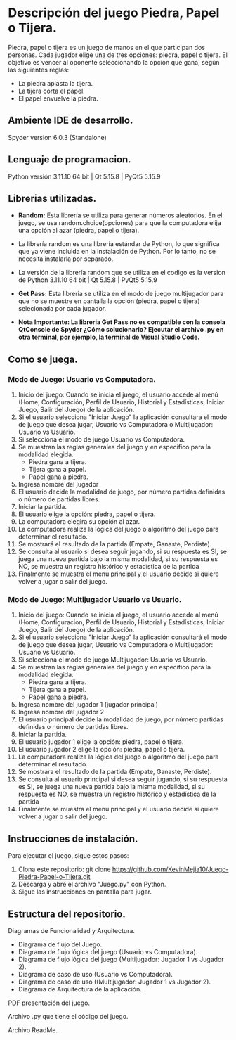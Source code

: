 # Descripción del juego Piedra, Papel o Tijera.

Piedra, papel o tijera es un juego de manos en el que participan dos personas. Cada jugador elige una de tres opciones: piedra, papel o tijera. El objetivo es vencer al oponente seleccionando la opción que gana, según las siguientes reglas:

* La piedra aplasta la tijera.
* La tijera corta el papel.
* El papel envuelve la piedra.

## Ambiente IDE de desarrollo.
Spyder version 6.0.3 (Standalone)

## Lenguaje de programacion.
Python versión 3.11.10 64 bit | Qt 5.15.8 | PyQt5 5.15.9

## Librerias utilizadas.
* **Random:** Esta librería se utiliza para generar números aleatorios. En el juego, se usa random.choice(opciones) para que la computadora elija una opción al azar (piedra, papel o tijera). 
* La librería random es una librería estándar de Python, lo que significa que ya viene incluida en la instalación de Python. Por lo tanto, no se necesita instalarla por separado.
* La versión de la librería random que se utiliza en el codigo es la version de Python 3.11.10 64 bit | Qt 5.15.8 | PyQt5 5.15.9
* **Get Pass:**  Esta libreria se utiliza en el modo de juego multijugador para que no se muestre en pantalla la opción (piedra, papel o tijera) selecionada por cada jugador.

* **Nota Importante: La libreria Get Pass no es compatible con la consola QtConsole de Spyder ¿Cómo solucionarlo? Ejecutar el archivo .py en otra terminal, por ejemplo, la terminal de Visual Studio Code.**  

## Como se juega.

### Modo de Juego: Usuario vs Computadora. 
1. Inicio del juego: Cuando se inicia el juego, el usuario accede al menú (Home, Configuración, Perfil de Usuario, Historial y Estadísticas, Iniciar Juego, Salir del Juego) de la aplicación.
2. Si el usuario selecciona "Iniciar Juego" la aplicación consultara el modo de juego que desea jugar, Usuario vs Computadora o Multijugador: Usuario vs Usuario.
3. Si selecciona el modo de juego Usuario vs Computadora.
4. Se muestran las reglas generales del juego y en específico para la modalidad elegida. 
   - Piedra gana a tijera.
   - Tijera gana a papel.
   - Papel gana a piedra.
5. Ingresa nombre del jugador
6. El usuario decide la modalidad de juego, por número partidas definidas o número de partidas libres.
7. Iniciar la partida.
8. El usuario elige la opción: piedra, papel o tijera.
9. La computadora elegira su opción al azar.
10. La computadora realiza la lógica del juego o algoritmo del juego para determinar el resultado. 
11. Se mostrará el resultado de la partida (Empate, Ganaste, Perdiste).
12. Se consulta al usuario si desea seguir jugando, si su respuesta es SI, se juega una nueva partida bajo la misma modalidad, si su respuesta es NO, se muestra un registro histórico y estadística de la partida
13. Finalmente se muestra el menu principal y el usuario decide si quiere volver a jugar o salir del juego. 

### Modo de Juego: Multijugador Usuario vs Usuario. 

1. Inicio del juego: Cuando se inicia el juego, el usuario accede al menú (Home, Configuracion, Perfil de Usuario, Historial y Estadísticas, Iniciar Juego, Salir del Juego) de la aplicación.
2. Si el usuario selecciona "Iniciar Juego" la aplicación consultará el modo de juego que desea jugar, Usuario vs Computadora o Multijugador: Usuario vs Usuario.
3. Si selecciona el modo de juego Multijugador: Usuario vs Usuario.
4. Se muestran las reglas generales del juego y en específico para la modalidad elegida.
   - Piedra gana a tijera.
   - Tijera gana a papel.
   - Papel gana a piedra.
5. Ingresa nombre del jugador 1 (jugador principal)
6. Ingresa nombre del jugador 2
7. El usuario principal decide la modalidad de juego, por número partidas definidas o número de partidas libres.
8. Iniciar la partida.
9. El usuario jugador 1 elige la opción: piedra, papel o tijera.
10. El usuario jugador 2 elige la opción: piedra, papel o tijera.
11. La computadora realiza la lógica del juego o algoritmo del juego para determinar el resultado. 
12. Se mostrara el resultado de la partida (Empate, Ganaste, Perdiste).
13. Se consulta al usuario principal si desea seguir jugando, si su respuesta es SI, se juega una nueva partida bajo la misma modalidad, si su respuesta es NO, se muestra un registro histórico y estadística de la partida
14. Finalmente se muestra el menu principal y el usuario decide si quiere volver a jugar o salir del juego. 

## Instrucciones de instalación. 

Para ejecutar el juego, sigue estos pasos:

1. Clona este repositorio: git clone https://github.com/KevinMejia10/Juego-Piedra-Papel-o-Tijera.git
2. Descarga y abre el archivo "Juego.py" con Python.  
3. Sigue las instrucciones en pantalla para jugar.

## Estructura del repositorio. 

Diagramas de Funcionalidad y Arquitectura. 

  * Diagrama de flujo del Juego.
  * Diagrama de flujo lógica del juego (Usuario vs Computadora).
  * Diagrama de flujo lógica del juego (Multijugador:  Jugador 1 vs Jugador 2).
  * Diagrama de caso de uso (Usuario vs Computadora).
  * Diagrama de caso de uso ((Multijugador:  Jugador 1 vs Jugador 2).
  * Diagrama de Arquitectura de la aplicación.

PDF presentación del juego. 

Archivo .py que tiene el código del juego.

Archivo ReadMe. 


